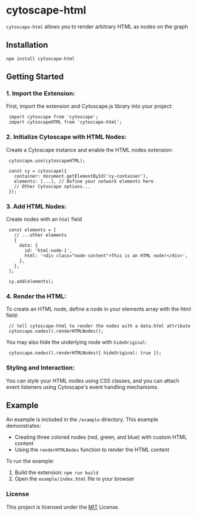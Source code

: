 # cytoscape-html
`cytoscape-html` allows you to render arbitrary HTML as nodes on the graph

## Installation  
`npm install cytoscape-html`

## Getting Started
### 1. Import the Extension:
   First, import the extension and Cytoscape.js library into your project:
   ```
    import cytoscape from 'cytoscape';
    import cytoscapeHTML from 'cytoscape-html';
   ```

### 2.  Initialize Cytoscape with HTML Nodes:
   Create a Cytoscape instance and enable the HTML nodes extension:
   ```
    cytoscape.use(cytoscapeHTML);
   
    const cy = cytoscape({
      container: document.getElementById('cy-container'),
      elements: [...], // Define your network elements here
      // Other Cytoscape options...
    });
   ```


### 3.  Add HTML Nodes:
  Create nodes with an `html` field  
  ```
   const elements = [
     // ...other elements
     {
       data: {
         id: 'html-node-1',
         html: '<div class="node-content">This is an HTML node!</div>',
       },
     },
   ];
   
   cy.add(elements);
  ```

### 4.  Render the HTML:
  To create an HTML node, define a node in your elements array with the html field:  
  ```
   // tell cytoscape-html to render the nodes with a data.html attribute
   cytoscape.nodes().renderHTMLNodes();
  ```
  You may also hide the underlying node with `hideOriginal`:  
  ```
   cytoscape.nodes().renderHTMLNodes({ hideOriginal: true });
  ```

### Styling and Interaction:
You can style your HTML nodes using CSS classes, and you can attach event listeners using Cytoscape's event handling mechanisms.

## Example
An example is included in the `/example` directory. This example demonstrates:
- Creating three colored nodes (red, green, and blue) with custom HTML content
- Using the `renderHTMLNodes` function to render the HTML content

To run the example:
1. Build the extension: `npm run build`
2. Open the `example/index.html` file in your browser

### License
This project is licensed under the [MIT](https://github.com/BradyDouthit/cytoscape-html/blob/main/LICENSE) License.
